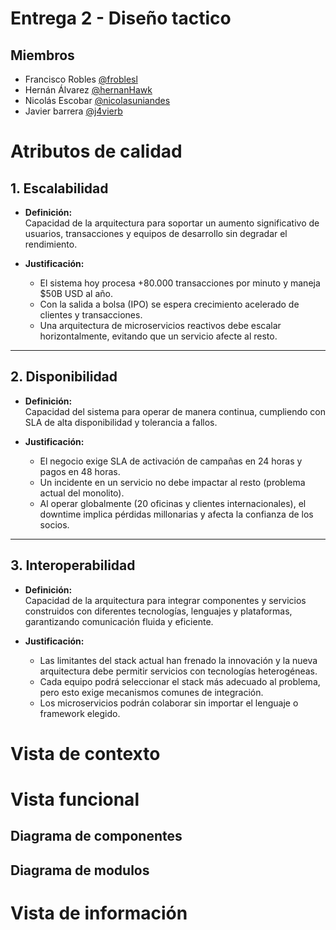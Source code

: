 # Entrega 2 - Diseño tactico

## Miembros

- Francisco Robles [@froblesl](github.com/froblesl)
- Hernán Álvarez [@hernanHawk](github.com/hernanHawk)
- Nicolás Escobar [@nicolasuniandes](github.com/nicolasuniandes)
- Javier barrera [@j4vierb](github.com/j4vierb)

# Atributos de calidad

## 1. Escalabilidad
- **Definición:**  
  Capacidad de la arquitectura para soportar un aumento significativo de usuarios, transacciones y equipos de desarrollo sin degradar el rendimiento.

- **Justificación:**  
  - El sistema hoy procesa +80.000 transacciones por minuto y maneja $50B USD al año.  
  - Con la salida a bolsa (IPO) se espera crecimiento acelerado de clientes y transacciones.  
  - Una arquitectura de microservicios reactivos debe escalar horizontalmente, evitando que un servicio afecte al resto.  

---

## 2. Disponibilidad
- **Definición:**  
  Capacidad del sistema para operar de manera continua, cumpliendo con SLA de alta disponibilidad y tolerancia a fallos.

- **Justificación:**  
  - El negocio exige SLA de activación de campañas en 24 horas y pagos en 48 horas.  
  - Un incidente en un servicio no debe impactar al resto (problema actual del monolito).  
  - Al operar globalmente (20 oficinas y clientes internacionales), el downtime implica pérdidas millonarias y afecta la confianza de los socios.  

---

## 3. Interoperabilidad
- **Definición:**  
  Capacidad de la arquitectura para integrar componentes y servicios construidos con diferentes tecnologías, lenguajes y plataformas, garantizando comunicación fluida y eficiente.

- **Justificación:**  
  - Las limitantes del stack actual han frenado la innovación y la nueva arquitectura debe permitir servicios con tecnologías heterogéneas.  
  - Cada equipo podrá seleccionar el stack más adecuado al problema, pero esto exige mecanismos comunes de integración.  
  - Los microservicios podrán colaborar sin importar el lenguaje o framework elegido.  


# Vista de contexto

# Vista funcional

## Diagrama de componentes

## Diagrama de modulos

# Vista de información

